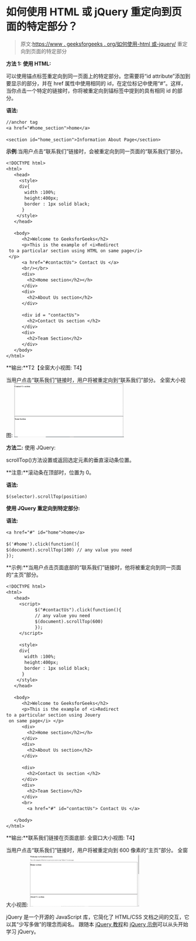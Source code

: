 # 如何使用 HTML 或 jQuery 重定向到页面的特定部分？

> 原文:[https://www . geeksforgeeks . org/如何使用-html 或-jquery/](https://www.geeksforgeeks.org/how-to-redirect-to-a-particular-section-of-a-page-using-html-or-jquery/) 重定向到页面的特定部分

**方法 1:** **使用 HTML:**

可以使用锚点标签重定向到同一页面上的特定部分。您需要将“id attribute”添加到要显示的部分，并在 href 属性中使用相同的 id，在定位标记中使用“#”。这样，当你点击一个特定的链接时，你将被重定向到锚标签中提到的具有相同 id 的部分。

**语法:**

```
//anchor tag
<a href="#home_section">home</a>

<section id="home_section">Information About Page</section>
```

**示例**:当用户点击“联系我们”链接时，会被重定向到同一页面的“联系我们”部分。

```
<!DOCTYPE html>
<html>
   <head>
     <style>
     div{
       width :100%;
       height:400px;
       border : 1px solid black;
      }
    </style>
   </head>

   <body>
      <h2>Welcome to GeeksforGeeks</h2>
      <p>This is the example of <i>Redirect
 to a particular section using HTML on same page</i>
 </p>
      <a href="#contactUs"> Contact Us </a>
      <br/></br>
      <div>
        <h2>Home section</h2></h>
      </div>
      <div>
        <h2>About Us section</h2>
      </div>

      <div id = "contactUs">
        <h2>Contact Us section </h2>
      </div>
      <div>
        <h2>Team Section</h2>
      </div>
   </body>
</html>
```

**输出:**T2【全窗大小视图:
T4】

当用户点击“联系我们”链接时，用户将被重定向到“联系我们”部分。
全窗大小视图:
![](img/18f4dad9deb0deb7707e41bbc20d50b0.png)

****方法二:**** 使用 JQuery:

scrollTop()方法设置或返回选定元素的垂直滚动条位置。

**注意:**滚动条在顶部时，位置为 0。

**语法:**

```
$(selector).scrollTop(position)
```

**使用 JQuery 重定向到特定部分:**

**语法:**

```
<a href="#" id="home">home</a>

$('#home').click(function(){
$(document).scrollTop(100) // any value you need
});
```

**示例:**当用户点击页面底部的“联系我们”链接时，他将被重定向到同一页面的“主页”部分。

```
<!DOCTYPE html>
<html>
   <head>
     <script>
           $("#contactUs").click(function(){
           // any value you need
           $(document).scrollTop(600) 
           });
     </script>

     <style>
     div{
       width :100%;
       height:400px;
       border : 1px solid black;
      }
    </style>
   </head>

   <body>
      <h2>Welcome to GeeksforGeeks</h2>
      <p>This is the example of <i>Redirect 
to a particular section using Jouery
 on same page</i> </p>
      <div>
        <h2>Home section</h2></h>
      </div>
      <div>
        <h2>About Us section</h2>
      </div>

      <div>
        <h2>Contact Us section </h2>
      </div>
      <div>
        <h2>Team Section</h2>
      </div>
      <br>
        <a href="#" id="contactUs"> Contact Us </a>

   </body>
</html>
```

**输出:**联系我们链接在页面底部:
全窗口大小视图:
T4】

当用户点击“联系我们”链接时，用户将被重定向到 600 像素的“主页”部分。
全窗大小视图:
![](img/463b0fa23595fb6b98a91264340af1fe.png)

jQuery 是一个开源的 JavaScript 库，它简化了 HTML/CSS 文档之间的交互，它以其“少写多做”的理念而闻名。
跟随本 [jQuery 教程](https://www.geeksforgeeks.org/jquery-tutorials/)和 [jQuery 示例](https://www.geeksforgeeks.org/jquery-examples/)可以从头开始学习 jQuery。